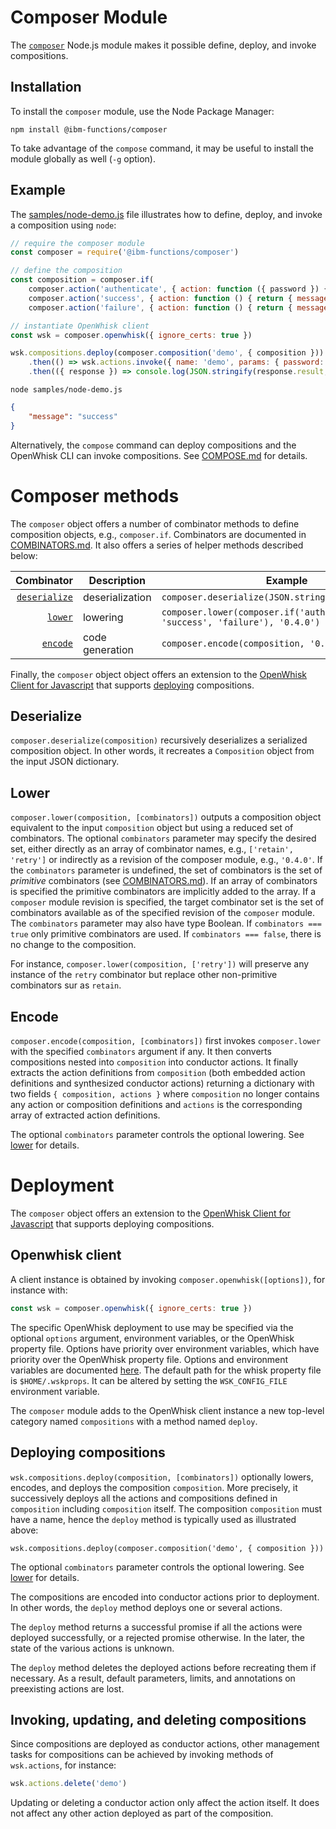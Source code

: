 # Composer Module

The [`composer`](../composer.js) Node.js module makes it possible define, deploy, and invoke compositions.

## Installation

To install the `composer` module, use the Node Package Manager:
```
npm install @ibm-functions/composer
```
To take advantage of the `compose` command, it may be useful to install the module globally as well (`-g` option).

## Example

The [samples/node-demo.js](../samples/node-demo.js) file illustrates how to define, deploy, and invoke a composition using `node`: 
```javascript
// require the composer module
const composer = require('@ibm-functions/composer')

// define the composition
const composition = composer.if(
    composer.action('authenticate', { action: function ({ password }) { return { value: password === 'abc123' } } }),
    composer.action('success', { action: function () { return { message: 'success' } } }),
    composer.action('failure', { action: function () { return { message: 'failure' } } }))

// instantiate OpenWhisk client
const wsk = composer.openwhisk({ ignore_certs: true })

wsk.compositions.deploy(composer.composition('demo', { composition })) // name and deploy composition
    .then(() => wsk.actions.invoke({ name: 'demo', params: { password: 'abc123' }, blocking: true })) // invoke composition
    .then(({ response }) => console.log(JSON.stringify(response.result, null, 4)), console.error)
```
```
node samples/node-demo.js
```
```json
{
    "message": "success"
}
```
Alternatively, the `compose` command can deploy compositions and the OpenWhisk CLI can invoke compositions. See [COMPOSE.md](COMPOSE.md) for details.

# Composer methods

The `composer` object offers a number of combinator methods to define composition objects, e.g., `composer.if`. Combinators are documented in [COMBINATORS.md](COMBINATORS.md). It also offers a series of helper methods described below:

| Combinator | Description | Example |
| --:| --- | --- |
| [`deserialize`](#deserialize) | deserialization | `composer.deserialize(JSON.stringify(composition))` |
| [`lower`](#lower) | lowering | `composer.lower(composer.if('authenticate', 'success', 'failure'), '0.4.0')` |
| [`encode`](#encode) | code generation | `composer.encode(composition, '0.4.0')` |

Finally, the `composer` object object offers an extension to the [OpenWhisk Client for Javascript](https://github.com/apache/incubator-openwhisk-client-js) that supports [deploying](#deployment) compositions.

## Deserialize

`composer.deserialize(composition)` recursively deserializes a serialized composition object. In other words, it recreates a `Composition` object from the input JSON dictionary.

## Lower

`composer.lower(composition, [combinators])` outputs a composition object equivalent to the input `composition` object but using a reduced set of combinators. The optional `combinators` parameter may specify the desired set, either directly as an array of combinator names, e.g., `['retain', 'retry']` or indirectly as a revision of the composer module, e.g., `'0.4.0'`. If the  `combinators` parameter is undefined, the set of combinators is the set of _primitive_ combinators (see [COMBINATORS.md](COMBINATORS.md])). If an array of combinators is specified the primitive combinators are implicitly added to the array. If a `composer` module revision is specified, the target combinator set is the set of combinators available as of the specified revision of the `composer` module. The `combinators` parameter may also have type Boolean. If `combinators === true` only primitive combinators are used. If `combinators === false`, there is no change to the composition.

For instance, `composer.lower(composition, ['retry'])` will preserve any instance of the `retry` combinator but replace other non-primitive combinators sur as `retain`.

## Encode

`composer.encode(composition, [combinators])` first invokes `composer.lower` with the specified `combinators` argument if any. It then converts compositions nested into `composition` into conductor actions. It finally extracts the action definitions from `composition` (both embedded action definitions and synthesized conductor actions) returning a dictionary with two fields `{ composition, actions }` where `composition` no longer contains any action or composition definitions and `actions` is the corresponding array of extracted action definitions.

The optional `combinators` parameter controls the optional lowering. See [lower](#lower) for details.

# Deployment

The `composer` object offers an extension to the [OpenWhisk Client for Javascript](https://github.com/apache/incubator-openwhisk-client-js) that supports deploying compositions.

## Openwhisk client

A client instance is obtained by invoking `composer.openwhisk([options])`, for instance with:
```javascript
const wsk = composer.openwhisk({ ignore_certs: true })

```
The specific OpenWhisk deployment to use may be specified via the optional `options` argument, environment variables, or the OpenWhisk property file. Options have priority over environment variables, which have priority over the OpenWhisk property file. Options and environment variables are documented [here](https://github.com/apache/incubator-openwhisk-client-js#constructor-options). The default path for the whisk property file is `$HOME/.wskprops`. It can be altered by setting the `WSK_CONFIG_FILE` environment variable.

The `composer` module adds to the OpenWhisk client instance a new top-level category named `compositions` with a method named `deploy`.

## Deploying compositions

`wsk.compositions.deploy(composition, [combinators])` optionally lowers, encodes, and deploys the composition `composition`. More precisely, it successively deploys all the actions and compositions defined in `composition` including `composition` itself. The composition `composition` must have a name, hence the `deploy` method is typically used as illustrated above:
```
wsk.compositions.deploy(composer.composition('demo', { composition }))
```

The optional `combinators` parameter controls the optional lowering. See [lower](#lower) for details.

The compositions are encoded into conductor actions prior to deployment. In other words, the `deploy` method deploys one or several actions.

The `deploy` method returns a successful promise if all the actions were deployed successfully, or a rejected promise otherwise. In the later, the state of the various actions is unknown.

The `deploy` method deletes the deployed actions before recreating them if necessary. As a result, default parameters, limits, and annotations on preexisting actions are lost.

## Invoking, updating, and deleting compositions

Since compositions are deployed as conductor actions, other management tasks for compositions can be achieved by invoking methods of `wsk.actions`, for instance:
```javascript
wsk.actions.delete('demo')
```
Updating or deleting a conductor action only affect the action itself. It does not affect any other action deployed as part of the composition.

